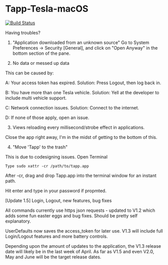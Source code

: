 # Tapp-Tesla-macOS
[![Build Status](https://travis-ci.org/HudsonGraeme/Tapp-Tesla-macOS.svg?branch=master)](https://travis-ci.org/HudsonGraeme/Tapp-Tesla-macOS)

Having troubles?

1. "Application downloaded from an unknown source"
Go to System Preferences -> Security [General], and click on "Open Anyway" in the bottom section of the pane.

2. No data or messed up data
  
  This can be caused by: 
    
   A: Your access token has expired. Solution: Press Logout, then log back in.
    
   B: You have more than one Tesla vehicle. Solution: Yell at the developer to include multi vehicle support.
    
   C: Network connection issues. Solution: Connect to the internet.
    
   D: If none of those apply, open an issue.

3. Views reloading every millisecond/strobe effect in applications.

  Close the app right away, I'm in the midst of getting to the bottom of this.

4. "Move 'Tapp' to the trash"

This is due to codesigning issues.
Open Terminal

    Type sudo xattr -cr /path/to/tapp.app
    
After -cr, drag and drop Tapp.app into the terminal window for an instant path.

Hit enter and type in your password if propmted.

[Update 1.5]
Login, Logout, new features, bug fixes


All commands currently use https json requests - updated to V1.2 which adds some fun easter eggs and bug fixes. Should be pretty self explanatory.

UserDefaults now saves the access_token for later use. V1.3 will include full Login/Logout features and more battery controls.

Depending upon the amount of updates to the application, the V1.3 release date will likely be in the last week of April. As far as V1.5 and even V2.0, May and June will be the target release dates.
